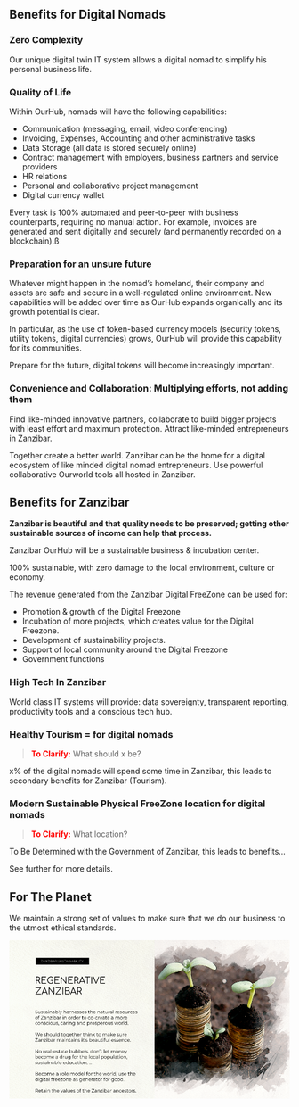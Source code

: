 
## Benefits for Digital Nomads

### Zero Complexity

Our unique digital twin IT system allows a digital nomad to simplify his personal business life.

### Quality of Life

Within OurHub, nomads will have the following capabilities:  

* Communication (messaging, email, video conferencing)
* Invoicing, Expenses, Accounting and other administrative tasks
* Data Storage (all  data is stored securely online)
* Contract management with employers, business partners and service providers
* HR relations
* Personal and collaborative project management
* Digital currency wallet 

Every task  is 100% automated and peer-to-peer with business counterparts, requiring no manual action. For example, invoices are generated and sent digitally and securely (and permanently recorded on a blockchain).ß

### Preparation for an unsure future

Whatever might happen in the nomad’s homeland, their company and assets are safe and secure in a well-regulated online environment. New capabilities will be added over time as OurHub expands organically and its growth potential  is clear.

In particular, as the use of token-based currency models (security tokens, utility tokens, digital currencies) grows, OurHub will provide this capability for its communities. 

Prepare for the future, digital tokens will become increasingly important. 

### Convenience and Collaboration: Multiplying efforts, not adding them

Find like-minded innovative partners, collaborate to build bigger projects with least effort and maximum protection. Attract like-minded entrepreneurs in Zanzibar.

Together create a better world. Zanzibar can be the home for a digital ecosystem of like minded digital nomad entrepreneurs. Use powerful collaborative Ourworld tools all hosted in Zanzibar.

## Benefits for Zanzibar

**Zanzibar is beautiful and that quality needs to be preserved; getting other sustainable sources of income can help that process.**

Zanzibar OurHub will be a sustainable business & incubation center.

100% sustainable, with zero damage to the local environment, culture or economy.

The revenue generated from the Zanzibar Digital FreeZone can be used for:

* Promotion & growth of the Digital Freezone
* Incubation of more projects, which creates value for the Digital Freezone.
* Development of sustainability projects.
* Support of local community around the Digital Freezone
* Government functions

### High Tech In Zanzibar

World class IT systems will provide: data sovereignty, transparent reporting, productivity tools and a conscious tech hub.

### Healthy Tourism = for digital nomads

> <span style="color:red">**To Clarify:**</span> What should x be?

x% of the digital nomads will spend some time in Zanzibar, this leads to secondary benefits for Zanzibar (Tourism).

### Modern Sustainable Physical FreeZone location for digital nomads

> <span style="color:red">**To Clarify:**</span> What location?

To Be Determined with the Government of Zanzibar, this leads to benefits...

See further for more details.

## For The Planet

We maintain a strong set of values to make sure that we do our business to the utmost ethical standards.

![image alt text](img/regenerative_zanzibar.png)
